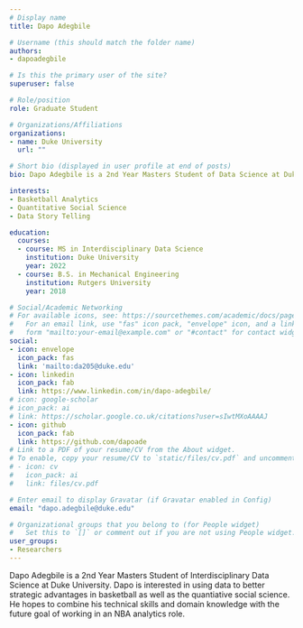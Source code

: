 ```yaml
---
# Display name
title: Dapo Adegbile

# Username (this should match the folder name)
authors:
- dapoadegbile

# Is this the primary user of the site?
superuser: false

# Role/position
role: Graduate Student

# Organizations/Affiliations
organizations:
- name: Duke University
  url: ""

# Short bio (displayed in user profile at end of posts)
bio: Dapo Adegbile is a 2nd Year Masters Student of Data Science at Duke University.

interests:
- Basketball Analytics
- Quantitative Social Science
- Data Story Telling

education:
  courses:
  - course: MS in Interdisciplinary Data Science
    institution: Duke University
    year: 2022
  - course: B.S. in Mechanical Engineering
    institution: Rutgers University
    year: 2018

# Social/Academic Networking
# For available icons, see: https://sourcethemes.com/academic/docs/page-builder/#icons
#   For an email link, use "fas" icon pack, "envelope" icon, and a link in the
#   form "mailto:your-email@example.com" or "#contact" for contact widget.
social:
- icon: envelope
  icon_pack: fas
  link: 'mailto:da205@duke.edu'
- icon: linkedin
  icon_pack: fab
  link: https://www.linkedin.com/in/dapo-adegbile/
# icon: google-scholar
# icon_pack: ai
# link: https://scholar.google.co.uk/citations?user=sIwtMXoAAAAJ
- icon: github
  icon_pack: fab
  link: https://github.com/dapoade
# Link to a PDF of your resume/CV from the About widget.
# To enable, copy your resume/CV to `static/files/cv.pdf` and uncomment the lines below.
# - icon: cv
#   icon_pack: ai
#   link: files/cv.pdf

# Enter email to display Gravatar (if Gravatar enabled in Config)
email: "dapo.adegbile@duke.edu"

# Organizational groups that you belong to (for People widget)
#   Set this to `[]` or comment out if you are not using People widget.
user_groups:
- Researchers
---
```


Dapo Adegbile is a 2nd Year Masters Student of Interdisciplinary Data Science at Duke University. Dapo is interested in using data to better strategic advantages in basketball as well as the quantiative social science. He hopes to combine his technical skills and domain knowledge with the future goal of working in an NBA analytics role. 
